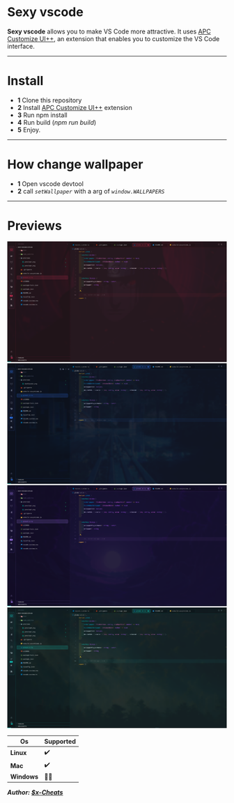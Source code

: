 # Sexy vscode

**Sexy vscode** allows you to make VS Code more attractive. It uses [APC Customize UI++](https://marketplace.visualstudio.com/items?itemName=drcika.apc-extension), an extension that enables you to customize the VS Code interface.

---
# Install
-  **1** Clone this repository 
-  **2** Install [APC Customize UI++](https://marketplace.visualstudio.com/items?itemName=drcika.apc-extension) extension
-  **3** Run npm install
-  **4** Run build (_npm run build_)
-  **5** Enjoy.
---
# How change wallpaper
-  **1** Open vscode devtool
-  **2** call _`setWallpaper`_ with a arg of _`window.WALLPAPERS`_

----
# Previews

![alt test](https://github.com/Sx-Cheats/sexy-vscode/blob/main/previews/preview0.png)
![alt test](https://github.com/Sx-Cheats/sexy-vscode/blob/main/previews/preview1.png)
![alt test](https://github.com/Sx-Cheats/sexy-vscode/blob/main/previews/preview2.png)
![alt test](https://github.com/Sx-Cheats/sexy-vscode/blob/main/previews/preview3.png)


| **Os**        | **Supported** |
| ------- | --------- |
| **Linux**          | ✔️                 |
| **Mac**            | ✔️                 |
| **Windows**        | 🤷‍♂️              |

**_Author: [$x-Cheats](https://github.com/Sx-Cheats)_**

